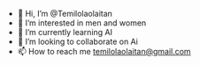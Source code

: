 - 👋 Hi, I’m @Temilolaolaitan
- 👀 I’m interested in men and women 
- 🌱 I’m currently learning AI
- 💞️ I’m looking to collaborate on Ai
- 📫 How to reach me temilolaolaitan@gmail.com

<!---
Temilolaolaitan/Temilolaolaitan is a ✨ special ✨ repository because its `README.md` (this file) appears on your GitHub profile.
You can click the Preview link to take a look at your changes.
--->
